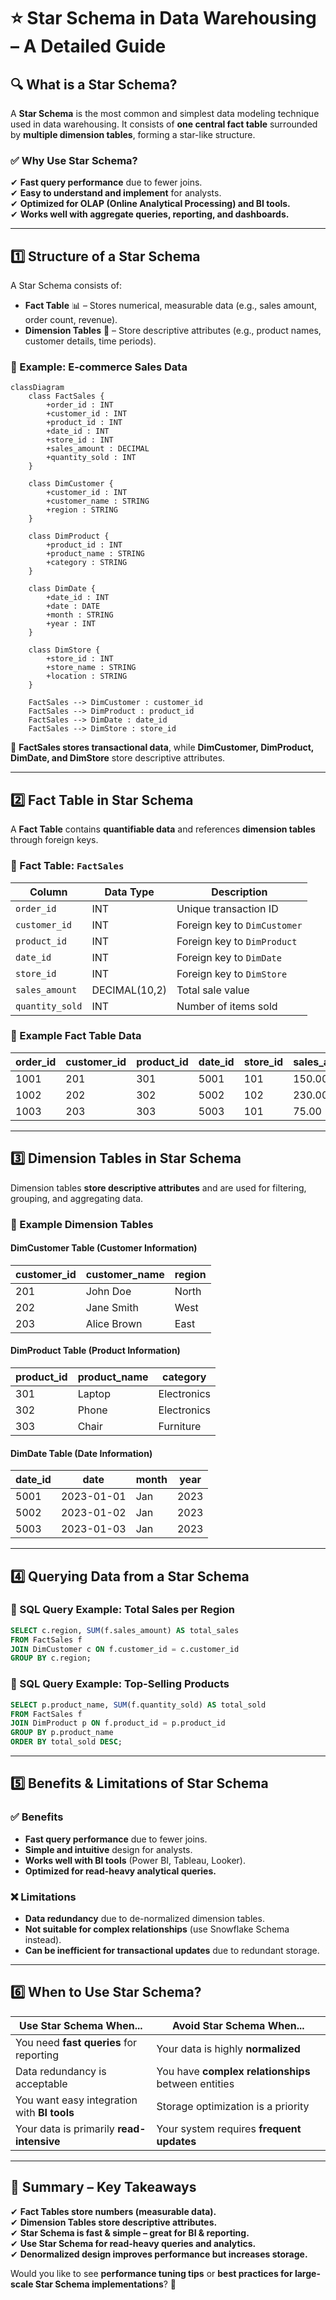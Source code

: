 # **⭐ Star Schema in Data Warehousing – A Detailed Guide**

## **🔍 What is a Star Schema?**

A **Star Schema** is the most common and simplest data modeling technique used in data warehousing. It consists of **one central fact table** surrounded by **multiple dimension tables**, forming a star-like structure.

### **✅ Why Use Star Schema?**

✔ **Fast query performance** due to fewer joins.  
✔ **Easy to understand and implement** for analysts.  
✔ **Optimized for OLAP (Online Analytical Processing) and BI tools.**  
✔ **Works well with aggregate queries, reporting, and dashboards.**

---

## **1️⃣ Structure of a Star Schema**

A Star Schema consists of:

- **Fact Table** 📊 – Stores numerical, measurable data (e.g., sales amount, order count, revenue).
- **Dimension Tables** 📂 – Store descriptive attributes (e.g., product names, customer details, time periods).

### **📌 Example: E-commerce Sales Data**

```mermaid
classDiagram
    class FactSales {
        +order_id : INT
        +customer_id : INT
        +product_id : INT
        +date_id : INT
        +store_id : INT
        +sales_amount : DECIMAL
        +quantity_sold : INT
    }

    class DimCustomer {
        +customer_id : INT
        +customer_name : STRING
        +region : STRING
    }

    class DimProduct {
        +product_id : INT
        +product_name : STRING
        +category : STRING
    }

    class DimDate {
        +date_id : INT
        +date : DATE
        +month : STRING
        +year : INT
    }

    class DimStore {
        +store_id : INT
        +store_name : STRING
        +location : STRING
    }

    FactSales --> DimCustomer : customer_id
    FactSales --> DimProduct : product_id
    FactSales --> DimDate : date_id
    FactSales --> DimStore : store_id
```

📌 **FactSales stores transactional data**, while **DimCustomer, DimProduct, DimDate, and DimStore** store descriptive attributes.

---

## **2️⃣ Fact Table in Star Schema**

A **Fact Table** contains **quantifiable data** and references **dimension tables** through foreign keys.

### **📌 Fact Table: `FactSales`**

| **Column**      | **Data Type** | **Description**              |
| --------------- | ------------- | ---------------------------- |
| `order_id`      | INT           | Unique transaction ID        |
| `customer_id`   | INT           | Foreign key to `DimCustomer` |
| `product_id`    | INT           | Foreign key to `DimProduct`  |
| `date_id`       | INT           | Foreign key to `DimDate`     |
| `store_id`      | INT           | Foreign key to `DimStore`    |
| `sales_amount`  | DECIMAL(10,2) | Total sale value             |
| `quantity_sold` | INT           | Number of items sold         |

### **📌 Example Fact Table Data**

| order_id | customer_id | product_id | date_id | store_id | sales_amount | quantity_sold |
| -------- | ----------- | ---------- | ------- | -------- | ------------ | ------------- |
| 1001     | 201         | 301        | 5001    | 101      | 150.00       | 2             |
| 1002     | 202         | 302        | 5002    | 102      | 230.00       | 3             |
| 1003     | 203         | 303        | 5003    | 101      | 75.00        | 1             |

---

## **3️⃣ Dimension Tables in Star Schema**

Dimension tables **store descriptive attributes** and are used for filtering, grouping, and aggregating data.

### **📌 Example Dimension Tables**

#### **DimCustomer Table** (Customer Information)

| customer_id | customer_name | region |
| ----------- | ------------- | ------ |
| 201         | John Doe      | North  |
| 202         | Jane Smith    | West   |
| 203         | Alice Brown   | East   |

#### **DimProduct Table** (Product Information)

| product_id | product_name | category    |
| ---------- | ------------ | ----------- |
| 301        | Laptop       | Electronics |
| 302        | Phone        | Electronics |
| 303        | Chair        | Furniture   |

#### **DimDate Table** (Date Information)

| date_id | date       | month | year |
| ------- | ---------- | ----- | ---- |
| 5001    | 2023-01-01 | Jan   | 2023 |
| 5002    | 2023-01-02 | Jan   | 2023 |
| 5003    | 2023-01-03 | Jan   | 2023 |

---

## **4️⃣ Querying Data from a Star Schema**

### **📌 SQL Query Example: Total Sales per Region**

```sql
SELECT c.region, SUM(f.sales_amount) AS total_sales
FROM FactSales f
JOIN DimCustomer c ON f.customer_id = c.customer_id
GROUP BY c.region;
```

### **📌 SQL Query Example: Top-Selling Products**

```sql
SELECT p.product_name, SUM(f.quantity_sold) AS total_sold
FROM FactSales f
JOIN DimProduct p ON f.product_id = p.product_id
GROUP BY p.product_name
ORDER BY total_sold DESC;
```

---

## **5️⃣ Benefits & Limitations of Star Schema**

### **✅ Benefits**

- **Fast query performance** due to fewer joins.
- **Simple and intuitive** design for analysts.
- **Works well with BI tools** (Power BI, Tableau, Looker).
- **Optimized for read-heavy analytical queries.**

### **❌ Limitations**

- **Data redundancy** due to de-normalized dimension tables.
- **Not suitable for complex relationships** (use Snowflake Schema instead).
- **Can be inefficient for transactional updates** due to redundant storage.

---

## **6️⃣ When to Use Star Schema?**

| **Use Star Schema When...**                 | **Avoid Star Schema When...**                       |
| ------------------------------------------- | --------------------------------------------------- |
| You need **fast queries** for reporting     | Your data is highly **normalized**                  |
| Data redundancy is acceptable               | You have **complex relationships** between entities |
| You want easy integration with **BI tools** | Storage optimization is a priority                  |
| Your data is primarily **read-intensive**   | Your system requires **frequent updates**           |

---

## **🚀 Summary – Key Takeaways**

✔ **Fact Tables store numbers (measurable data).**  
✔ **Dimension Tables store descriptive attributes.**  
✔ **Star Schema is fast & simple – great for BI & reporting.**  
✔ **Use Star Schema for read-heavy queries and analytics.**  
✔ **Denormalized design improves performance but increases storage.**

Would you like to see **performance tuning tips** or **best practices for large-scale Star Schema implementations**? 🚀
